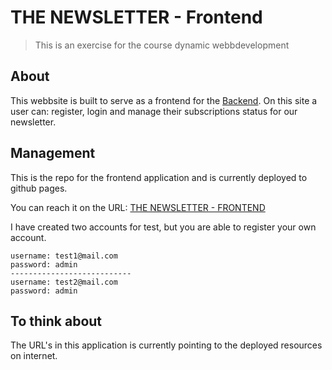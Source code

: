 # THE NEWSLETTER - Frontend

> This is an exercise for the course dynamic webbdevelopment

## About

This webbsite is built to serve as a frontend for the [Backend](https://github.com/MatsHaby/FED20D_DW_NL_Backend). On this site a user can: register, login and manage their subscriptions status for our newsletter.

## Management

This is the repo for the frontend application and is currently deployed to github pages.

You can reach it on the URL: [THE NEWSLETTER - FRONTEND](https://www.matshaby.com/FED20D_DW_NL_Frontend/)

I have created two accounts for test, but you are able to register your own account.

```
username: test1@mail.com
password: admin
---------------------------
username: test2@mail.com
password: admin
```

## To think about

The URL's in this application is currently pointing to the deployed resources on internet.
